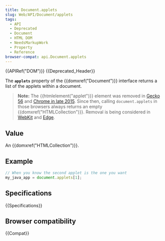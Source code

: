 ```yaml
---
title: Document.applets
slug: Web/API/Document/applets
tags:
  - API
  - Deprecated
  - Document
  - HTML DOM
  - NeedsMarkupWork
  - Property
  - Reference
browser-compat: api.Document.applets
---
```

{{APIRef("DOM")}} {{Deprecated_Header}}

The **`applets`** property of the {{domxref("Document")}}
interface returns a list of the applets within a document.

> **Note:** The {{htmlelement("applet")}} element was removed in [Gecko 56](https://bugzilla.mozilla.org/show_bug.cgi?id=1279218) and [Chrome in late
> 2015](https://bugs.chromium.org/p/chromium/issues/detail?id=470301). Since then, calling `document.applets` in those browsers always
> returns an empty {{domxref("HTMLCollection")}}. Removal is being considered in [WebKit](https://bugs.webkit.org/show_bug.cgi?id=157926) and [Edge](https://developer.microsoft.com/en-us/microsoft-edge/platform/issues/11946645/).

## Value

An {{domxref("HTMLCollection")}}.

## Example

```js
// When you know the second applet is the one you want
my_java_app = document.applets[1];
```

## Specifications

{{Specifications}}

## Browser compatibility

{{Compat}}
